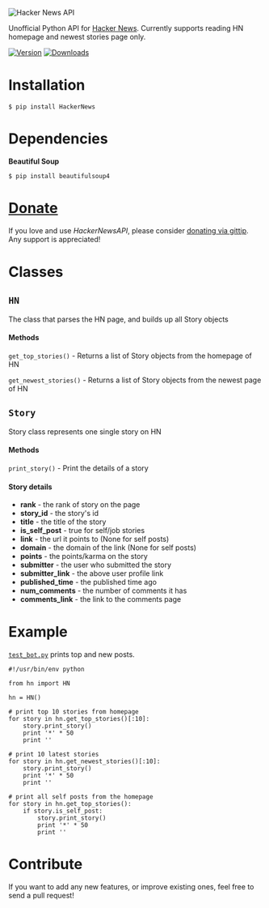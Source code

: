 ![Hacker News API](https://raw.github.com/thekarangoel/HackerNewsAPI/master/HN.jpg)

Unofficial Python API for [Hacker News](https://news.ycombinator.com/). Currently supports reading HN homepage and newest stories page only.

[![Version](https://pypip.in/v/HackerNews/badge.png)](https://crate.io/packages/HackerNews/)   [![Downloads](https://pypip.in/d/HackerNews/badge.png)](https://crate.io/packages/HackerNews/)

Installation
============

    $ pip install HackerNews

Dependencies
============

**Beautiful Soup**

    $ pip install beautifulsoup4


[Donate](https://www.gittip.com/Karan%20Goel/)
=============

If you love and use *HackerNewsAPI*, please consider [donating via gittip](https://www.gittip.com/Karan%20Goel/). Any support is appreciated!

Classes
==========

## `HN`

The class that parses the HN page, and builds up all Story objects

#### Methods

`get_top_stories()` - Returns a list of Story objects from the homepage of HN

`get_newest_stories()` - Returns a list of Story objects from the newest page of HN

## `Story`

Story class represents one single story on HN

#### Methods

`print_story()` - Print the details of a story

#### Story details

* **rank** - the rank of story on the page
* **story_id** - the story's id
* **title** - the title of the story
* **is_self_post** - true for self/job stories
* **link** - the url it points to (None for self posts)
* **domain** - the domain of the link (None for self posts)
* **points** - the points/karma on the story
* **submitter** - the user who submitted the story
* **submitter_link** - the above user profile link
* **published_time** - the published time ago
* **num_comments** - the number of comments it has
* **comments_link** - the link to the comments page

Example
========

[`test_bot.py`](https://github.com/thekarangoel/HackerNewsAPI/blob/master/test_bot.py) prints top and new posts.

    #!/usr/bin/env python
    
    from hn import HN
    
    hn = HN()
    
    # print top 10 stories from homepage
    for story in hn.get_top_stories()[:10]:
        story.print_story()
        print '*' * 50
        print ''
    
    # print 10 latest stories
    for story in hn.get_newest_stories()[:10]:
        story.print_story()
        print '*' * 50
        print ''
    
    # print all self posts from the homepage
    for story in hn.get_top_stories():
        if story.is_self_post:
            story.print_story()
            print '*' * 50
            print ''
        
Contribute
========

If you want to add any new features, or improve existing ones, feel free to send a pull request!
